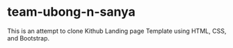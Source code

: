# team-ubong-n-sanya
This is an attempt to clone Kithub Landing page Template using HTML, CSS, and Bootstrap.
